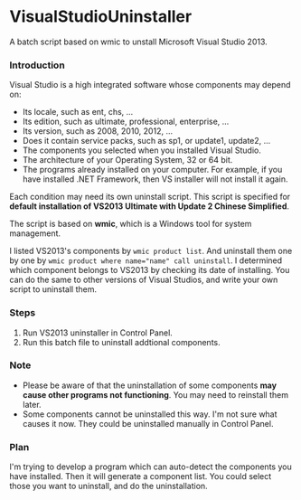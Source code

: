 # VisualStudioUninstaller
A batch script based on wmic to unstall Microsoft Visual Studio 2013.

### Introduction
Visual Studio is a high integrated software whose components may depend on:

* Its locale, such as ent, chs, ...
* Its edition, such as ultimate, professional, enterprise, ...
* Its version, such as 2008, 2010, 2012, ...
* Does it contain service packs, such as sp1, or update1, update2, ...
* The components you selected when you installed Visual Studio.
* The architecture of your Operating System, 32 or 64 bit.
* The programs already installed on your computer. For example, if you have installed .NET Framework, then VS installer will not install it again.

Each condition may need its own uninstall script. This script is specified for **default installation of VS2013 Ultimate with Update 2 Chinese Simplified**.

The script is based on **wmic**, which is a Windows tool for system management.

I listed VS2013's components by `wmic product list`. And uninstall them one by one by `wmic product where name="name" call uninstall`. I determined which component belongs to VS2013 by checking its date of installing. You can do the same to other versions of Visual Studios, and write your own script to uninstall them.

### Steps
1. Run VS2013 uninstaller in Control Panel.
2. Run this batch file to uninstall addtional components.

### Note
* Please be aware of that the uninstallation of some components **may cause other programs not functioning**. You may need to reinstall them later.
* Some components cannot be uninstalled this way. I'm not sure what causes it now. They could be uninstalled manually in Control Panel.

### Plan
I'm trying to develop a program which can auto-detect the components you have installed. Then it will generate a component list. You could select those you want to uninstall, and do the uninstallation.